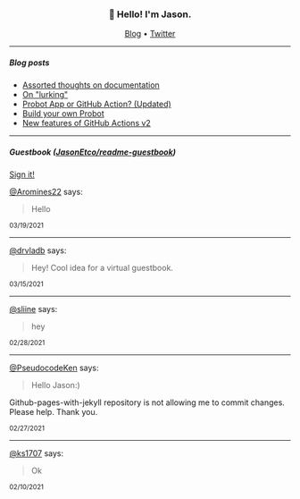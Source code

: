 <h3 align="center">👋 Hello! I'm Jason.</h3>

<p align="center">
  <a href="https://jasonet.co">Blog</a> •
  <a href="https://twitter.com/JasonEtco">Twitter</a>
</p>

---

##### Blog posts

<!--START_SECTION:posts-->
* [Assorted thoughts on documentation](https:&#x2F;&#x2F;jasonet.co&#x2F;posts&#x2F;thoughts-on-docs&#x2F;)
* [On &quot;lurking&quot;](https:&#x2F;&#x2F;jasonet.co&#x2F;posts&#x2F;on-lurking&#x2F;)
* [Probot App or GitHub Action? (Updated)](https:&#x2F;&#x2F;jasonet.co&#x2F;posts&#x2F;probot-app-or-github-action-v2&#x2F;)
* [Build your own Probot](https:&#x2F;&#x2F;jasonet.co&#x2F;posts&#x2F;build-your-own-probot&#x2F;)
* [New features of GitHub Actions v2](https:&#x2F;&#x2F;jasonet.co&#x2F;posts&#x2F;new-features-of-github-actions&#x2F;)
<!--END_SECTION:posts-->

---

##### Guestbook ([JasonEtco/readme-guestbook](https://github.com/JasonEtco/readme-guestbook))

<a href="https://readme-guestbook.now.sh">Sign it!</a>

<!--START_SECTION:guestbook-->
[@Aromines22](https://github.com/Aromines22) says:

> Hello 

<sup>03/19/2021</sup>


---

[@drvladb](https://github.com/drvladb) says:

> Hey! Cool idea for a virtual guestbook.

<sup>03/15/2021</sup>


---

[@sliine](https://github.com/sliine) says:

> hey 

<sup>02/28/2021</sup>


---

[@PseudocodeKen](https://github.com/PseudocodeKen) says:

> Hello Jason:)

Github-pages-with-jekyll repository is not allowing me to commit changes.
Please help. Thank you.


<sup>02/27/2021</sup>


---

[@ks1707](https://github.com/ks1707) says:

> Ok

<sup>02/10/2021</sup>

<!--END_SECTION:guestbook-->
<!--GUESTBOOK_LIST [{"name":"Aromines22","message":"Hello ","date":"03/19/2021"},{"name":"drvladb","message":"Hey! Cool idea for a virtual guestbook.","date":"03/15/2021"},{"name":"sliine","message":"hey ","date":"02/28/2021"},{"name":"PseudocodeKen","message":"Hello Jason:)\n\nGithub-pages-with-jekyll repository is not allowing me to commit changes.\nPlease help. Thank you.\n","date":"02/27/2021"},{"name":"ks1707","message":"Ok","date":"02/10/2021"}]-->
